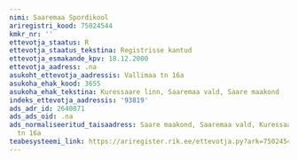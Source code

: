 ```yaml
---
nimi: Saaremaa Spordikool
ariregistri_kood: 75024544
kmkr_nr: ''
ettevotja_staatus: R
ettevotja_staatus_tekstina: Registrisse kantud
ettevotja_esmakande_kpv: 18.12.2000
ettevotja_aadress: .na
asukoht_ettevotja_aadressis: Vallimaa tn 16a
asukoha_ehak_kood: 3655
asukoha_ehak_tekstina: Kuressaare linn, Saaremaa vald, Saare maakond
indeks_ettevotja_aadressis: '93819'
ads_adr_id: 2640871
ads_ads_oid: .na
ads_normaliseeritud_taisaadress: Saare maakond, Saaremaa vald, Kuressaare linn, Vallimaa
  tn 16a
teabesysteemi_link: https://ariregister.rik.ee/ettevotja.py?ark=75024544&ref=rekvisiidid
---
```

